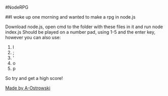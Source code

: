 #NodeRPG

##I woke up one morning and wanted to make a rpg in node.js

Download node.js, open cmd to the folder with these files in it and run node index.js
Should be played on a number pad, using 1-5 and the enter key, however you can also use:
1. l
2. ;
3. ' 
4. o
5. p

So try and get a high score!

[Made by A-Ostrowski](https://github.com/pandyluna1010)
